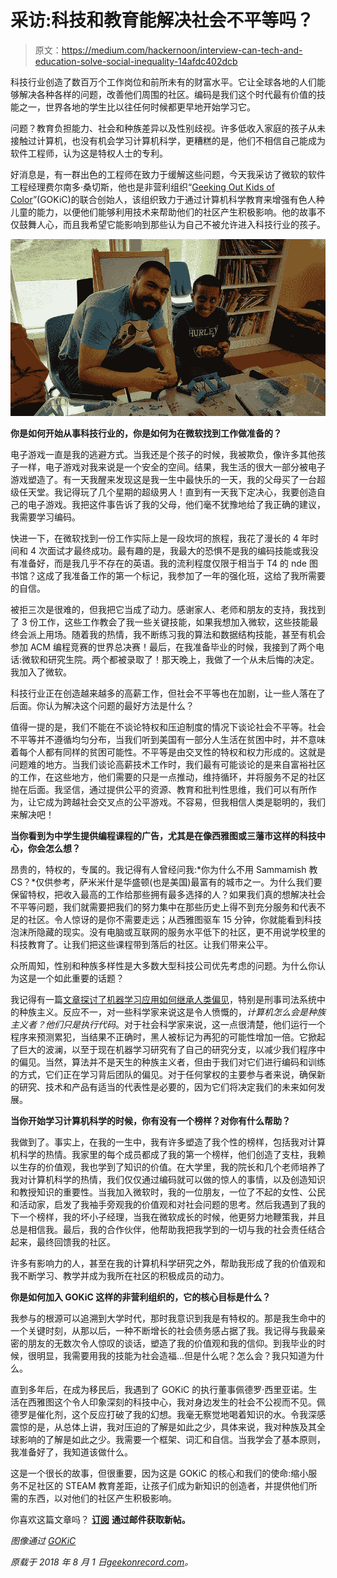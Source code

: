 # 采访:科技和教育能解决社会不平等吗？

> 原文：<https://medium.com/hackernoon/interview-can-tech-and-education-solve-social-inequality-14afdc402dcb>

科技行业创造了数百万个工作岗位和前所未有的财富水平。它让全球各地的人们能够解决各种各样的问题，改善他们周围的社区。编码是我们这个时代最有价值的技能之一，世界各地的学生比以往任何时候都更早地开始学习它。

问题？教育负担能力、社会和种族差异以及性别歧视。许多低收入家庭的孩子从未接触过计算机，也没有机会学习计算机科学，更糟糕的是，他们不相信自己能成为软件工程师，认为这是特权人士的专利。

好消息是，有一群出色的工程师在致力于缓解这些问题，今天我采访了微软的软件工程经理费尔南多·桑切斯，他也是非营利组织“[Geeking Out Kids of Color](https://www.gokic.org/)”(GOKiC)的联合创始人，该组织致力于通过计算机科学教育来增强有色人种儿童的能力，以便他们能够利用技术来帮助他们的社区产生积极影响。他的故事不仅鼓舞人心，而且我希望它能影响到那些认为自己不被允许进入科技行业的孩子。

![](img/e429a6120a9c6964e6065ce50fe3eb81.png)

**你是如何开始从事科技行业的，你是如何为在微软找到工作做准备的？**

电子游戏一直是我的逃避方式。当我还是个孩子的时候，我被欺负，像许多其他孩子一样，电子游戏对我来说是一个安全的空间。结果，我生活的很大一部分被电子游戏塑造了。有一天我醒来发现这是我一生中最快乐的一天，我的父母买了一台超级任天堂。我记得玩了几个星期的超级男人！直到有一天我下定决心，我要创造自己的电子游戏。我把这件事告诉了我的父母，他们毫不犹豫地给了我正确的建议，我需要学习编码。

快进一下，在微软找到一份工作实际上是一段坎坷的旅程，我花了漫长的 4 年时间和 4 次面试才最终成功。最有趣的是，我最大的恐惧不是我的编码技能或我没有准备好，而是我几乎不存在的英语。我的流利程度仅限于相当于 T4 的 nde 图书馆？这成了我准备工作的第一个标记，我参加了一年的强化班，这给了我所需要的自信。

被拒三次是很难的，但我把它当成了动力。感谢家人、老师和朋友的支持，我找到了 3 份工作，这些工作教会了我一些关键技能，如果我想加入微软，这些技能最终会派上用场。随着我的热情，我不断练习我的算法和数据结构技能，甚至有机会参加 ACM 编程竞赛的世界总决赛！最后，在我准备毕业的时候，我接到了两个电话:微软和研究生院。两个都被录取了！那天晚上，我做了一个从未后悔的决定。我加入了微软。

科技行业正在创造越来越多的高薪工作，但社会不平等也在加剧，让一些人落在了后面。你认为解决这个问题的最好方法是什么？

值得一提的是，我们不能在不谈论特权和压迫制度的情况下谈论社会不平等。社会不平等并不遵循均匀分布，当我们听到美国有一部分人生活在贫困中时，并不意味着每个人都有同样的贫困可能性。不平等是由交叉性的特权和权力形成的。这就是问题难的地方。当我们谈论高薪技术工作时，我们最有可能谈论的是来自富裕社区的工作，在这些地方，他们需要的只是一点推动，维持循环，并将服务不足的社区抛在后面。我坚信，通过提供公平的资源、教育和批判性思维，我们可以有所作为，让它成为跨越社会交叉点的公平游戏。不容易，但我相信人类是聪明的，我们来解决吧！

**当你看到为中学生提供编程课程的广告，尤其是在像西雅图或三藩市这样的科技中心，你会怎么想？**

昂贵的，特权的，专属的。我记得有人曾经问我:*你为什么不用 Sammamish 教 CS？*仅供参考，萨米米什是华盛顿(也是美国)最富有的城市之一。为什么我们要保留特权，把收入最高的工作给那些拥有最多选择的人？如果我们真的想解决社会不平等问题，我们就需要把我们的努力集中在那些历史上得不到充分服务和代表不足的社区。令人惊讶的是你不需要走远；从西雅图驱车 15 分钟，你就能看到科技泡沫所隐藏的现实。没有电脑或互联网的服务水平低下的社区，更不用说学校里的科技教育了。让我们把这些课程带到落后的社区。让我们带来公平。

众所周知，性别和种族多样性是大多数大型科技公司优先考虑的问题。为什么你认为这是一个如此重要的话题？

我记得有一篇[文章探讨了机器学习应用如何继承人类偏见](https://www.technologyreview.com/s/607955/inspecting-algorithms-for-bias/)，特别是刑事司法系统中的种族主义。反应不一，对一些科学家来说这是令人愤慨的，*计算机怎么会是种族主义者？他们只是执行代码*。对于社会科学家来说，这一点很清楚，他们运行一个程序来预测累犯，当结果不正确时，黑人被标记为再犯的可能性增加一倍。它掀起了巨大的波澜，以至于现在机器学习研究有了自己的研究分支，以减少我们程序中的偏见。当然，算法并不是天生的种族主义者，但由于我们对它们进行编码和训练的方式，它们正在学习背后团队的偏见。对于任何掌权的主要参与者来说，确保新的研究、技术和产品有适当的代表性是必要的，因为它们将决定我们的未来如何发展。

**当你开始学习计算机科学的时候，你有没有一个榜样？对你有什么帮助？**

我做到了。事实上，在我的一生中，我有许多塑造了我个性的榜样，包括我对计算机科学的热情。我家里的每个成员都成了我的第一个榜样，他们创造了支柱，我赖以生存的价值观，我也学到了知识的价值。在大学里，我的院长和几个老师培养了我对计算机科学的热情，我们仅仅通过编码就可以做的惊人的事情，以及创造知识和教授知识的重要性。当我加入微软时，我的一位朋友，一位了不起的女性、公民和活动家，启发了我袖手旁观我的价值观和对社会问题的思考。然后我遇到了我的下一个榜样，我的坏小子经理，当我在微软成长的时候，他更努力地鞭策我，并且总是相信我。最后，我的合作伙伴，他帮助我把我学到的一切与我的社会责任结合起来，最终回馈我的社区。

许多有影响力的人，甚至在我的计算机科学研究之外，帮助我形成了我的价值观和我不断学习、教学并成为我所在社区的积极成员的动力。

**你是如何加入 GOKiC 这样的非营利组织的，它的核心目标是什么？**

我参与的根源可以追溯到大学时代，那时我意识到我是有特权的。那是我生命中的一个关键时刻，从那以后，一种不断增长的社会债务感占据了我。我记得与我最亲密的朋友的无数次令人惊叹的谈话，塑造了我的价值观和我的信仰。到我毕业的时候，很明显，我需要用我的技能为社会造福…但是什么呢？怎么会？我只知道为什么。

直到多年后，在成为移民后，我遇到了 GOKiC 的执行董事佩德罗·西里亚诺。生活在西雅图这个令人印象深刻的科技中心，我对身边发生的社会不公视而不见。佩德罗是催化剂，这个反应打破了我的幻想。我毫无察觉地喝着知识的水。令我深感震惊的是，从总体上讲，我对压迫的了解是如此之少，具体来说，我对种族及其全球影响的了解是如此之少。我需要一个框架、词汇和自信。当我学会了基本原则，我准备好了，我知道该做什么。

这是一个很长的故事，但很重要，因为这是 GOKiC 的核心和我们的使命:缩小服务不足社区的 STEAM 教育差距，让孩子们成为新知识的创造者，并提供他们所需的东西，以对他们的社区产生积极影响。

你喜欢这篇文章吗？ [**订阅**](https://geekonrecord.com/subscribe/) **通过邮件获取新帖。**

*图像通过* [*GOKiC*](https://www.facebook.com/gokictech/)

*原载于 2018 年 8 月 1 日*[*geekonrecord.com*](https://geekonrecord.com/2018/08/01/interview-can-tech-and-education-solve-social-inequality/)*。*